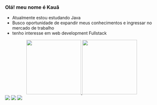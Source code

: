 ### Olá! meu nome é Kauã
- Atualmente estou estudando Java
- Busco oportunidade de expandir meus conhecimentos e ingressar no mercado de trabalho
- tenho interesse em web development Fullstack
<div align="center">
  <a href="https://github.com/kauaumnougueira">
  <img height="180em" src="https://github-readme-stats.vercel.app/api?username=kauaumnougueira&show_icons=true&theme=codeSTACKr&include_all_commits=true&count_private=true"/>
  <img height="180em" src="https://github-readme-stats.vercel.app/api/top-langs/?username=kauaumnougueira&layout=compact&langs_count=7&theme=codeSTACKr"/>
</div>
  <div> 
  <a href="https://instagram.com/kaua_noguei" target="_blank"><img src="https://img.shields.io/badge/-Instagram-%23E4405F?style=for-the-badge&logo=instagram&logoColor=white" target="_blank"></a>
  <a href = "mailto:kauanog9@gmail.com"><img src="https://img.shields.io/badge/-Gmail-%23333?style=for-the-badge&logo=gmail&logoColor=white" target="_blank"></a>
  <a href="https://www.linkedin.com/in/kauã-nogueira-1b62aa212/" target="_blank"><img src="https://img.shields.io/badge/-LinkedIn-%230077B5?style=for-the-badge&logo=linkedin&logoColor=white" target="_blank"></a> 

 
</div>
